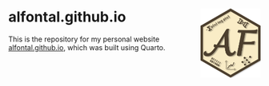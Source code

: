 # alfontal.github.io <img src="site/media/logo_alejandro.png" align="right" width="120" />

This is the repository for my personal website [alfontal.github.io](https://alfontal.github.io/), which was built using Quarto.